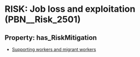 # RISK: __Job loss and exploitation__ (PBN__Risk_2501)

## Property: has_RiskMitigation

* [Supporting workers and migrant workers](PBN__Mitigation_207)

